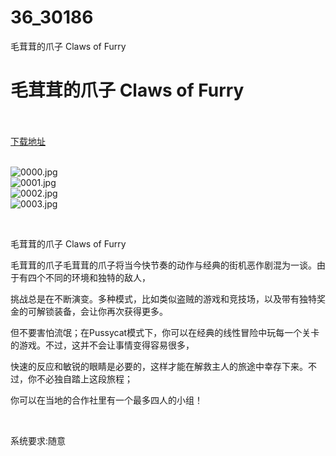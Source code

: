 # 36_30186
毛茸茸的爪子 Claws of Furry
# 毛茸茸的爪子 Claws of Furry
 <br/></br>
[下载地址](https://www.switch520.cc/article/30186 "下载地址")
<br/></br>

<p><img title="0000.jpg" src="https://www.switch520.cc/muke_img/2022_04_24_f11e84d0cd142.jpg" alt="0000.jpg"><br>
<img title="0001.jpg" src="https://www.switch520.cc/muke_img/2022_04_24_1045ef7c9492e.jpg" alt="0001.jpg"><br>
<img title="0002.jpg" src="https://www.switch520.cc/muke_img/2022_04_24_5dd2d2565b0d3.jpg" alt="0002.jpg"><br>
<img title="0003.jpg" src="https://www.switch520.cc/muke_img/2022_04_24_804cf328f4e1c.jpg" alt="0003.jpg"></p>
<p>&nbsp;</p>
<p>毛茸茸的爪子 Claws of Furry</p>
<p>毛茸茸的爪子毛茸茸的爪子将当今快节奏的动作与经典的街机恶作剧混为一谈。由于有四个不同的环境和独特的敌人，</p>
<p>挑战总是在不断演变。多种模式，比如类似盗贼的游戏和竞技场，以及带有独特奖金的可解锁装备，会让你再次获得更多。</p>
<p>但不要害怕流氓；在Pussycat模式下，你可以在经典的线性冒险中玩每一个关卡的游戏。不过，这并不会让事情变得容易很多，</p>
<p>快速的反应和敏锐的眼睛是必要的，这样才能在解救主人的旅途中幸存下来。不过，你不必独自踏上这段旅程；</p>
<p>你可以在当地的合作社里有一个最多四人的小组！</p>
<p>&nbsp;</p>
<p>系统要求:随意</p>




